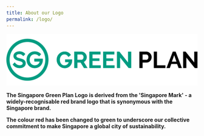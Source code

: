 ```yaml
---
title: About our Logo
permalink: /logo/
---
```


![](/images/sgplogo.svg)

**The Singapore Green Plan Logo is derived from the 'Singapore Mark' - a widely-recognisable red brand logo that is synonymous with the Singapore brand.**  

**The colour red has been changed to green to underscore our collective commitment to make Singapore a global city of sustainability.**